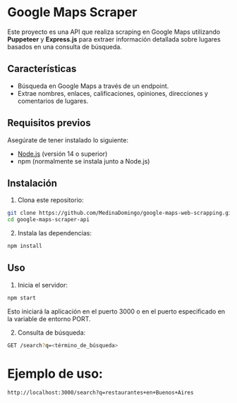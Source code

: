 # Google Maps Scraper

Este proyecto es una API que realiza scraping en Google Maps utilizando **Puppeteer** y **Express.js** para extraer información detallada sobre lugares basados en una consulta de búsqueda.

## Características

- Búsqueda en Google Maps a través de un endpoint.
- Extrae nombres, enlaces, calificaciones, opiniones, direcciones y comentarios de lugares.

## Requisitos previos

Asegúrate de tener instalado lo siguiente:

- [Node.js](https://nodejs.org/) (versión 14 o superior)
- npm (normalmente se instala junto a Node.js)

## Instalación

1. Clona este repositorio:

```bash
git clone https://github.com/MedinaDomingo/google-maps-web-scrapping.git
cd google-maps-scraper-api
```

2. Instala las dependencias:

```bash 
npm install
```
## Uso
1. Inicia el servidor:
```bash 
npm start
```
Esto iniciará la aplicación en el puerto 3000 o en el puerto especificado en la variable de entorno PORT.

2. Consulta de búsqueda:
```bash
GET /search?q=<término_de_búsqueda>
```

# Ejemplo de uso:
```bash
http://localhost:3000/search?q=restaurantes+en+Buenos+Aires
```
